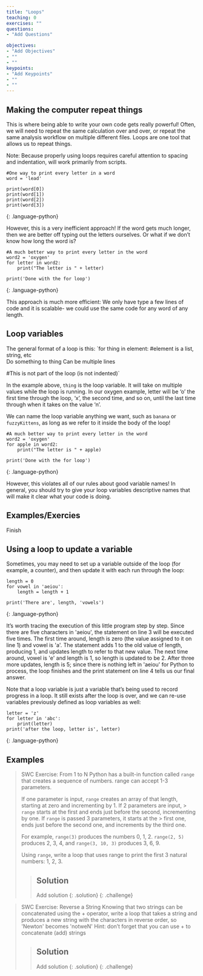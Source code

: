```yaml
---
title: "Loops"
teaching: 0
exercises: ""
questions:
- "Add Questions"

objectives:
- "Add Objectives"
- ""
- ""
keypoints:
- "Add Keypoints"
- ""
- ""
---
```

## Making the computer repeat things

This is where being able to write your own code gets really powerful!  Often, we will need to repeat the same calculation over and over, or repeat the same analysis workflow on multiple different files.  Loops are one tool that allows us to repeat things.

Note: Because properly using loops requires careful attention to spacing and indentation, will work primarily from scripts.

~~~
#One way to print every letter in a word
word = 'lead'

print(word[0])
print(word[1])
print(word[2])
print(word[3])
~~~
{: .language-python}

However, this is a very inefficient approach!  If the word gets much longer, then we are better off typing out the letters ourselves.  Or what if we don’t know how long the word is?

~~~
#A much better way to print every letter in the word
word2 = 'oxygen'
for letter in word2:
	print("The letter is " + letter)
    
print('Done with the for loop')
~~~
{: .language-python}

This approach is much more efficient:  We only have type a few lines of code and it is scalable- we could use the same code for any word of any length.

## Loop variables
The general format of a loop is this:
`for thing in element: #element is a list, string, etc  
			Do something to thing
			Can be multiple lines

#This is not part of the loop (is not indented)`

In the example above, `thing` is the loop variable.  It will take on multiple values while the loop is running.  In our oxygen example, letter will be ‘o’ the first time through the loop, ‘x’, the second time, and so on, until the last time through when it takes on the value ‘n’.

We can name the loop variable anything we want, such as `banana` or `fuzzyKittens`, as long as we refer to it inside the body of the loop!

~~~
#A much better way to print every letter in the word
word2 = 'oxygen'
for apple in word2:
	print("The letter is " + apple)
    
print('Done with the for loop')
~~~
{: .language-python}

However, this violates all of our rules about good variable names!  In general, you should try to give your loop variables descriptive names that will make it clear what your code is doing.

## Examples/Exercies
Finish

## Using a loop to update a variable
Sometimes, you may need to set up a variable outside of the loop (for example, a counter), and then update it with each run through the loop:
~~~
length = 0
for vowel in 'aeiou':
    length = length + 1

print('There are', length, 'vowels')
~~~
{: .language-python}

It’s worth tracing the execution of this little program step by step. Since there are five characters in 'aeiou', the statement on line 3 will be executed five times. The first time around, length is zero (the value assigned to it on line 1) and vowel is 'a'. The statement adds 1 to the old value of length, producing 1, and updates length to refer to that new value. The next time around, vowel is 'e' and length is 1, so length is updated to be 2. After three more updates, length is 5; since there is nothing left in 'aeiou' for Python to process, the loop finishes and the print statement on line 4 tells us our final answer.

Note that a loop variable is just a variable that’s being used to record progress in a loop. It still exists after the loop is over, and we can re-use variables previously defined as loop variables as well:
~~~
letter = 'z'
for letter in 'abc':
    print(letter)
print('after the loop, letter is', letter)
~~~
{: .language-python}

## Examples
> SWC Exercise: From 1 to N
> Python has a built-in function called `range` that creates a sequence of numbers. range can accept 1-3 parameters. 
> 
> If one parameter is input, `range` creates an array of that length, starting at zero and incrementing by 1. If 2 parameters are input, > `range` starts at the first and ends just before the second, incrementing by one. If `range` is passed 3 parameters, it starts at the  > first one, ends just before the second one, and increments by the third one. 
> 
> For example, `range(3)` produces the numbers 0, 1, 2.  `range(2, 5)` produces 2, 3, 4, and `range(3, 10, 3)` produces 3, 6, 9. 
> 
> Using `range`, write a loop that uses range to print the first 3 natural numbers: 1, 2, 3.
> > ## Solution
> > Add solution
> {: .solution}
{: .challenge}

> SWC Exercise: Reverse a String
> Knowing that two strings can be concatenated using the + operator, write a loop that takes a string and produces a new string with the characters in reverse order, so 'Newton' becomes 'notweN'
> Hint: don’t forget that you can use + to concatenate (add) strings
> > ## Solution
> > Add solution
> {: .solution}
{: .challenge}
